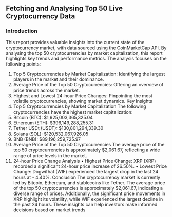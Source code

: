 ## Fetching and Analysing Top 50 Live Cryptocurrency Data ##
### Introduction ###
This report provides valuable insights into the current state of the cryptocurrency market, with data 
sourced using the CoinMarketCap API. By analysing the top 50 cryptocurrencies by market 
capitalization, this report highlights key trends and performance metrics. The analysis focuses on the 
following points:
1. Top 5 Cryptocurrencies by Market Capitalization: Identifying the largest players in the 
market and their dominance.
2. Average Price of the Top 50 Cryptocurrencies: Offering an overview of price trends across 
the market.
3. Highest and Lowest 24-hour Price Changes: Pinpointing the most volatile cryptocurrencies, 
showing market dynamics.
Key Insights
1. Top 5 Cryptocurrencies by Market Capitalization
The following cryptocurrencies have the highest market capitalization:
1. Bitcoin (BTC): $1,925,003,365,325.04
2. Ethereum (ETH): $396,149,288,255.31
3. Tether USDt (USDT): $130,801,294,339.30
4. Solana (SOL): $120,532,067,926.05
5. BNB (BNB): $89,196,259,725.97
2. Average Price of the Top 50 Cryptocurrencies
The average price of the top 50 cryptocurrencies is approximately $2,061.67, reflecting a wide range 
of price levels in the market.
3. 24-hour Price Change Analysis
• Highest Price Change: XRP (XRP) recorded a significant 24-hour price increase of 26.50%.
• Lowest Price Change: Dogwifhat (WIF) experienced the largest drop in the last 24 hours at -
4.40%.
Conclusion
The cryptocurrency market is currently led by Bitcoin, Ethereum, and stablecoins like Tether. 
The average price of the top 50 cryptocurrencies is approximately $2,061.67, indicating a diverse 
range of prices. Additionally, the significant price movements in XRP highlight its volatility, while WIF 
experienced the largest decline in the past 24 hours. These insights can help investors make informed 
decisions based on market trends
